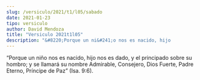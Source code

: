 ```yaml
---
slug: /versiculo/2021/t1/l05/sabado
date: 2021-01-23
tipo: versiculo
author: David Mendoza
title: "Versiculo 2021t1l05"
description: "&#8220;Porque un ni&#241;o nos es nacido, hijo           nos es dado, y el principado sobre su hombro; y se llamar&#225; su           nombre Admirable, Consejero, Dios Fuerte, Padre Eterno, Pr&#237;ncipe           de Paz&#8221; (Isa. 9:6)."
---
```


“Porque un niño nos es nacido, hijo
nos es dado, y el principado sobre su hombro; y se llamará su
nombre Admirable, Consejero, Dios Fuerte, Padre Eterno, Príncipe
de Paz” (Isa. 9:6).
